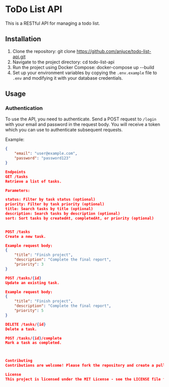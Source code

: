 # ToDo List API

This is a RESTful API for managing a todo list.

## Installation

1. Clone the repository:
   git clone https://github.com/anjuce/todo-list-api.git
2. Navigate to the project directory:
   cd todo-list-api
3. Run the project using Docker Compose:
   docker-compose up --build
4. Set up your environment variables by copying the `.env.example` file to `.env` and modifying it with your database credentials.

## Usage

### Authentication

To use the API, you need to authenticate. Send a POST request to `/login` with your email and password in the request body. You will receive a token which you can use to authenticate subsequent requests.

Example:

```json
{
    "email": "user@example.com",
    "password": "password123"
}

Endpoints
GET /tasks
Retrieve a list of tasks.

Parameters:

status: Filter by task status (optional)
priority: Filter by task priority (optional)
title: Search tasks by title (optional)
description: Search tasks by description (optional)
sort: Sort tasks by createdAt, completedAt, or priority (optional)


POST /tasks
Create a new task.

Example request body:
{
    "title": "Finish project",
    "description": "Complete the final report",
    "priority": 3
}

POST /tasks/{id}
Update an existing task.

Example request body:
{
    "title": "Finish project",
    "description": "Complete the final report",
    "priority": 5
}

DELETE /tasks/{id}
Delete a task.

POST /tasks/{id}/complete
Mark a task as completed.



Contributing
Contributions are welcome! Please fork the repository and create a pull request with your changes.

License
This project is licensed under the MIT License - see the LICENSE file for details.
